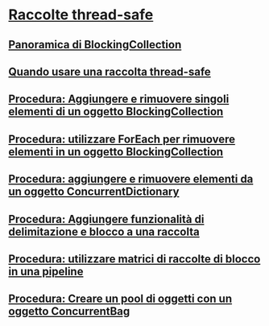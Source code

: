 # [Raccolte thread-safe](index.md)
## [Panoramica di BlockingCollection](blockingcollection-overview.md)
## [Quando usare una raccolta thread-safe](when-to-use-a-thread-safe-collection.md)
## [Procedura: Aggiungere e rimuovere singoli elementi di un oggetto BlockingCollection](how-to-add-and-take-items.md)
## [Procedura: utilizzare ForEach per rimuovere elementi in un oggetto BlockingCollection](how-to-use-foreach-to-remove.md)
## [Procedura: aggiungere e rimuovere elementi da un oggetto ConcurrentDictionary](how-to-add-and-remove-items.md)
## [Procedura: Aggiungere funzionalità di delimitazione e blocco a una raccolta](how-to-add-bounding-and-blocking.md)
## [Procedura: utilizzare matrici di raccolte di blocco in una pipeline](how-to-use-arrays-of-blockingcollections.md)
## [Procedura: Creare un pool di oggetti con un oggetto ConcurrentBag](how-to-create-an-object-pool.md)
